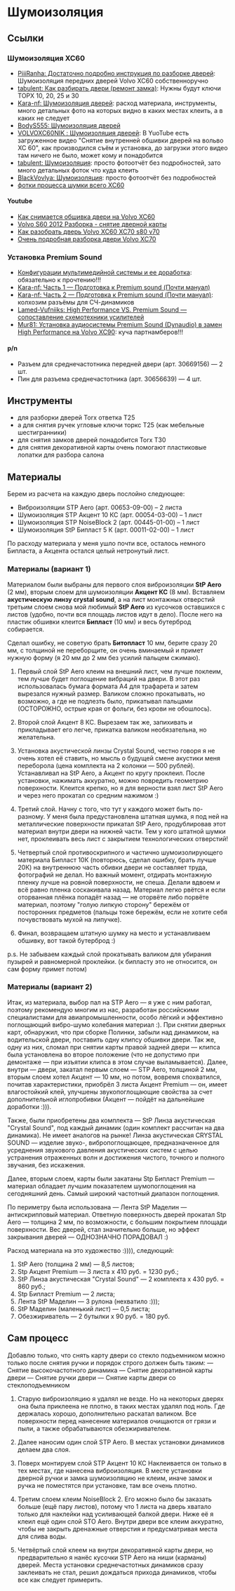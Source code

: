 # Шумоизоляция


## Ссылки

### Шумоизоляция XC60

* [PiiiRanha: Достаточно подробно инструкция по разборке дверей](https://www.drive2.ru/l/7228551/): Шумоизоляция передних дверей Volvo XC60 собственноручно
* [tabulent: Как разбирать двери (ремонт замка)](https://www.drive2.ru/l/495397334474031640/): Нужны будут ключи ТОРХ 10, 20, 25 и 30
* [Kara-nf: Шумоизоляция дверей](https://www.drive2.ru/l/562174523919565304/): расход материала, инструменты, много детальных фото на которых видно в каких местах клеить, а в каких не следует
* [BodyS555: Шумоизоляция дверей](https://www.drive2.ru/l/536139188085456946/)
* [VOLVOXC60NIK : Шумоизоляция дверей](https://www.drive2.ru/l/8674197/): В YuoTube есть загруженное видео "Снятие внутренней обшивки дверей на вольво ХС 60", как производился съём и установка, до загрузки этого видео там ничего не было, может кому и понадобится
* [tabulent: Шумоизоляция](https://www.drive2.ru/l/480039081179349692/): просто фотоотчёт без подробностей, зато много детальных фоток что куда клеить
* [BlackVovlya: Шумоизоляция](https://www.drive2.ru/l/573300207203128635/): просто фотоотчёт без подробностей
* [фотки процесса шумки всего XC60](https://stop-shum.ru/shumoizolyatsiya-volvo-xc60/)


#### Youtube

* [Как снимается обшивка двери на Volvo XC60](https://www.youtube.com/watch?v=8fC7yPXgvYA)
* [Volvo S60 2012 Разборка - снятие дверной карты](https://www.youtube.com/watch?v=CFNPW0gwzY4)
* [Как разобрать дверь Volvo XC60 XC70 s80 v70](https://www.youtube.com/watch?v=pNBjfdNghYk)
* [Очень подробная разборка двери Volvo XC70](https://youtu.be/YVUhkxQ1A-M)


### Установка Premium Sound

* [Конфигурации мультимедийной системы и ее доработка](https://www.drive2.ru/l/6163753/): обязательно к прочтению!!!
* [Kara-nf: Часть 1 — Подготовка к Premium sound (Почти мануал)](https://www.drive2.ru/l/563137421227590535/)
* [Kara-nf: Часть 2 — Подготовка к Premium sound (Почти мануал)](https://www.drive2.ru/l/564751779175072771/): колхозим разъёмы для СЧ-динамиков
* [Lamed-Vufniiks: High Performance VS. Premium Sound — сопоставление схемотехники усилителей](https://www.drive2.ru/l/521185829947703494/)
* [Mur81: Установка аудиосистемы Premium Sound (Dynaudio) в замен High Performance на Volvo XC90](https://www.drive2.ru/l/472452176069787921/): куча партнамберов!!!

#### p/n

* Разъем для среднечастотника передней двери (арт. 30669156) — 2 шт.
* Пин для разъема среднечастотника (арт. 30656639) — 4 шт.

## Инструменты

* для разборки дверей Torx ответка Т25
* а для снятия ручек угловые ключи торкс Т25 (как мебельные шестигранники)
* для снятия замков дверей понадобится Torx T30
* для снятия декоративной карты очень помогают пластиковые лопатки для разбора салона



## Материалы

Берем из расчета на каждую дверь послойно следующее:

- Виброизоляции STP Aero (арт. 00653-09-00) – 2 листа
- Шумоизоляция STP Акцент 10 КС (арт. 00054-03-00) – 1 лист
- Шумоизоляция STP NoiseBlock 2 (арт. 00445-01-00) – 1 лист
- Шумоизоляция StP Бипласт 5 К (арт. 00011-02-00) – 1 лист

По расходу материала у меня ушло почти все, осталось немного Бипласта, а Акцента остался целый нетронутый лист.


### Материалы (вариант 1)

Материалом были выбраны для первого слоя виброизоляции **StP Aero** (2 мм), вторым слоем для шумоизоляции **Акцент КС** (8 мм). Вставляем **акустическую линзу crystal sound**, а на лист монтажных отверстий третьим слоем снова мой любимый **StP Aero** из кусочков оставшихся с листов (удобно, почти вся площадь листов идут в дело). После него на пластик обшивки клеится **Бипласт** (10 мм) и весь бутерброд собирается.

Сделал ошибку, не советую брать **Битопласт** 10 мм, берите сразу 20 мм, с толщиной не переборщите, он очень вминаемый и примет нужную форму (я 20 мм до 2 мм без усилий пальцем сжимаю).


1) Первый слой StP Aero клеим на внешний лист, чем лучше поклеим, тем лучше будет поглощение вибраций на двери.
В этот раз использовалась бумага формата А4 для трафарета и затем вырезался нужный размер. Валиком сложно прокатывать, но возможно, а где не подлезть было, прикатывал пальцами (ОСТОРОЖНО, острые края от фольги, без крови не обошлось).

2) Второй слой Акцент 8 КС. Вырезаем так же, запихивать и прикладывает его легче, прикатка валиком необязательна, но желательна.

3) Установка акустической линзы Crystal Sound, честно говоря я не очень хотел её ставить, но мысль о будущей смене акустики меня переборола (цена комплекта на 2 колонки — 500 рублей). Устанавливал на StP Aero, а Акцент по кругу проклеил. После установки, нажимать аккуратно, можно повредить геометрию поверхности. Клеится крепко, но я для верности взял лист StP Aero и через него прокатал со средним нажимом :)

4) Третий слой. Начну с того, что тут у каждого может быть по-разному. У меня была предустановлена штатная шумка, я под ней на металлические поверхности прикатал StP Aero, продублировав этот материал внутри двери на нижней части.
Тем у кого штатной шумки нет, проклеивать весь лист с закрытием технологических отверстий!

5) Четвертый слой противоскрипного и частично шумоизолирующего материала Бипласт 10К (повторюсь, сделал ошибку, брать лучше 20К) на внутреннюю часть обивки двери не составляет труда, фотографий не делал. Но важный момент, отдирать монтажную пленку лучше на ровной поверхности, не спеша. Делали вдвоем и всё равно пленка соскакивала назад. Материал легко рвётся и если оторванная плёнка попадёт назад — не оторвёте либо порвёте материал, поэтому "голую липкую сторону" бережём от посторонних предметов (пальцы тоже бережём, если не хотите себя почувствовать мухой на липучке).

6) Финал, возвращаем штатную шумку на место и устанавливаем обшивку, вот такой бутерброд :)

p.s. Не забываем каждый слой прокатывать валиком для убирания пузырей и равномерной проклейки. (к бипласту это не относится, он сам форму примет потом)



### Материалы (вариант 2)


Итак, из материала, выбор пал на STP Aero — я уже с ним работал, поэтому рекомендую многим из нас, разработан российскими специалистами для авиапромышленности, особо лёгкий и эффективно поглощающий вибро-шумо колебания материал :). При снятии дверных карт, обнаружил, что при сборке Полинки, забыли над динамиком, на водительской двери, поставить одну клипсу обшивки двери. Так же, одну из них, сломал при снятии карты правой задней двери — клипса была установлена во второе положение (что не допустимо при демонтаже — при изъятии клипса в этом случае выламывается). Далее, внутри — двери, закатал первым слоем — STP Aero, толщиной 2 мм, вторым слоем хотел Акцент — 10 мм, но потом, вовремя спохватился, почитав характеристики, приобрёл 3 листа Акцент Premium — он, имеет влагостойкий клей, улучшены звукопоглощающие свойства за счет дополнительной иглопробивки (Акцент — пойдёт на дальнейшие доработки :))).

Также, были приобретены два комплекта — StP Линза акустическая "Crystal Sound", под каждый динамик (один комплект рассчитан на два динамика). Не имеет аналогов на рынке! Линза акустическая CRYSTAL SOUND — изделие звуко-, вибропоглощающее, предназначенное для усреднения звукового давления акустических систем с целью устранения отраженных волн и достижения чистого, точного и полного звучания, без искажения.

Далее, вторым слоем, карты были закатаны Stp Бипласт Premium — материал обладает лучшим показателем шумопоглощения на сегодняшний день. Самый широкий частотный диапазон поглощения.

По периметру была использована — Лента StP Маделин — антискрипповый материал. Ответную поверхность дверей прокатал Stp Aero — толщина 2 мм, по возможности, с большим покрытием площади поверхности. Вес дверей, стал значительно больше, но эффект закрывания дверей — ОДНОЗНАЧНО ПОРАДОВАЛ :)

Расход материала на это художество :)))), следующий:
1. StP Aero (толщина 2 мм) — 8,5 листов;
2. Stp Акцент Premium — 3 листа х 410 руб. = 1230 руб.;
3. StP Линза акустическая "Crystal Sound" — 2 комплекта х 430 руб. = 860 руб.;
4. Stp Бипласт Premium — 2 листа;
5. Лента StP Маделин — 3 рулона (нехватило :)));
6. StP Маделин (маленький лист) — 0,5 листа;
7. Обезжириватель — 2 бутылки х 90 руб. = 180 руб.




## Сам процесс

Добавлю только, что снять карту двери со стекло подъемником можно только после снятия ручки и порядок строго должен быть таким:
— Снятие высокочастотного динамика
— Снятие декоративной карты двери
— Снятие ручки двери
— Снятие карты двери со стеклоподъемником


1) Старую виброизоляцию я удалял не везде. Но на некоторых дверях она была приклеена не плотно, в таких местах удалял под ноль. Где держалась хорошо, дополнительно раскатал валиком. Все поверхности перед нанесение материалов очищаются от грязи и пыли, а также обрабатываются обезжиривателем.

2) Далее наносим один слой STP Aero. В местах установки динамиков делаем два слоя.

3) Поверх монтируем слой STP Акцент 10 КС
Наклеивается он только в тех местах, где нанесена виброизоляция. В месте установки дверной ручки и замка шумоизоляцию не клеим, иначе замок и ручка не поместятся при установке, там все очень плотно.

4) Третим слоем клеим NoiseBlock 2. Его можно было бы заказать больше (ещё пару листов), потому что 1 листа на дверь хватало только для наклейки над усиливающей балкой двери. Ниже её я клеил ещё один слой STO Aero. Внутри двери все клеим аккуратно, чтобы не закрыть дренажные отверстия и предусматривая места для слива воды.

5) Четвёртый слой клеем на внутри декоративной карты двери, но предварительно я нанёс кусочки STP Aero на ниши (карманы) дверей.
Места установки среднечастотных динамиков сразу заклеивать не стал, решил дождаться прихода динамиков, чтобы все как следует примерить.


